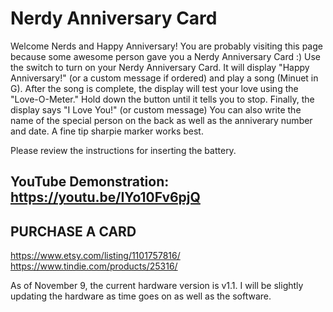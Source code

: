 # Nerdy Anniversary Card

Welcome Nerds and Happy Anniversary!  You are probably visiting this page because some awesome person gave you a Nerdy Anniversary Card :) 
Use the switch to turn on your Nerdy Anniversary Card.  It will display "Happy Anniversary!" (or a custom message if ordered) and play a song (Minuet in G).  After the song is complete, the display will test your love using the "Love-O-Meter."  Hold down the button until it tells you to stop.  Finally, the display says "I Love You!" (or custom message)  You can also write the name of the special person on the back as well as the anniverary number and date.  A fine tip sharpie marker works best.  

Please review the instructions for inserting the battery.

## YouTube Demonstration: https://youtu.be/IYo10Fv6pjQ

## PURCHASE A CARD
https://www.etsy.com/listing/1101757816/  
https://www.tindie.com/products/25316/


As of November 9, the current hardware version is v1.1.  I will be slightly updating the hardware as time goes on as well as the software.  

